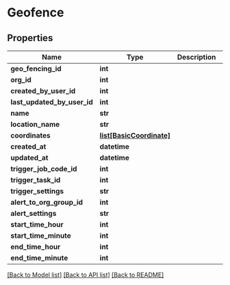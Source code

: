 # Geofence

## Properties
Name | Type | Description | Notes
------------ | ------------- | ------------- | -------------
**geo_fencing_id** | **int** |  | [optional] 
**org_id** | **int** |  | [optional] 
**created_by_user_id** | **int** |  | [optional] 
**last_updated_by_user_id** | **int** |  | [optional] 
**name** | **str** |  | [optional] 
**location_name** | **str** |  | [optional] 
**coordinates** | [**list[BasicCoordinate]**](BasicCoordinate.md) |  | [optional] 
**created_at** | **datetime** |  | [optional] 
**updated_at** | **datetime** |  | [optional] 
**trigger_job_code_id** | **int** |  | [optional] 
**trigger_task_id** | **int** |  | [optional] 
**trigger_settings** | **str** |  | [optional] 
**alert_to_org_group_id** | **int** |  | [optional] 
**alert_settings** | **str** |  | [optional] 
**start_time_hour** | **int** |  | [optional] 
**start_time_minute** | **int** |  | [optional] 
**end_time_hour** | **int** |  | [optional] 
**end_time_minute** | **int** |  | [optional] 

[[Back to Model list]](../README.md#documentation-for-models) [[Back to API list]](../README.md#documentation-for-api-endpoints) [[Back to README]](../README.md)



